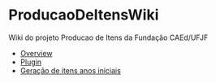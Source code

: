 # ProducaoDeItensWiki
Wiki do projeto Producao de Itens da Fundação CAEd/UFJF

- [Overview](comum/ProducaoDeItens.md)
- [Plugin](plugin/plugin.md)
- [Geração de itens anos iniciais]()
